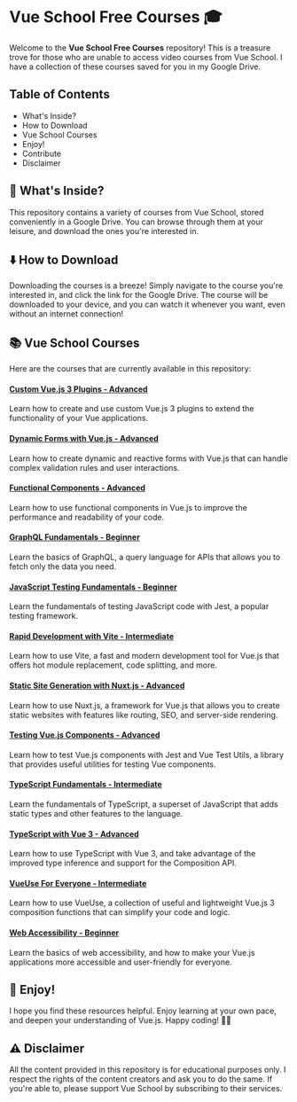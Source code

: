# Vue School Free Courses :mortar_board:

Welcome to the **Vue School Free Courses** repository! This is a treasure trove for those who are unable to access video courses from Vue School. I have a collection of these courses saved for you in my Google Drive.

## Table of Contents

- What's Inside?
- How to Download
- Vue School Courses
- Enjoy!
- Contribute
- Disclaimer

## :open_file_folder: What's Inside?

This repository contains a variety of courses from Vue School, stored conveniently in a Google Drive. You can browse through them at your leisure, and download the ones you're interested in.

## :arrow_down: How to Download

Downloading the courses is a breeze! Simply navigate to the course you're interested in, and click the link for the Google Drive. The course will be downloaded to your device, and you can watch it whenever you want, even without an internet connection!

## :books: Vue School Courses

Here are the courses that are currently available in this repository:

#### [Custom Vue.js 3 Plugins - Advanced](https://drive.google.com/drive/folders/1VVOOBCoM9HZjKGw281He-pvnCYyeiGXD?usp=drive_link)
Learn how to create and use custom Vue.js 3 plugins to extend the functionality of your Vue applications.

#### [Dynamic Forms with Vue.js - Advanced](https://drive.google.com/drive/folders/1s7rt-7pMo8N1gERCEO077fNz5dSQIgqP?usp=drive_link)
Learn how to create dynamic and reactive forms with Vue.js that can handle complex validation rules and user interactions.

#### [Functional Components - Advanced](https://drive.google.com/drive/folders/1k5EJ6Kk3EM0F0mleUoEFsAEak-eaUtAd?usp=drive_link)
Learn how to use functional components in Vue.js to improve the performance and readability of your code.

#### [GraphQL Fundamentals - Beginner](https://drive.google.com/drive/folders/1m_duitXFJd0zv5bgjKMdjDJyL69qX7Vx?usp=drive_link)
Learn the basics of GraphQL, a query language for APIs that allows you to fetch only the data you need.

#### [JavaScript Testing Fundamentals - Beginner](https://drive.google.com/drive/folders/11qAzVX1fFfJ1XYJSLUElmkv_VBG8h8bL?usp=drive_link)
Learn the fundamentals of testing JavaScript code with Jest, a popular testing framework.

#### [Rapid Development with Vite - Intermediate](https://drive.google.com/drive/folders/12A9XKX_Sb1HXWk7L33_Cx-bXYU22IWvL?usp=drive_link)
Learn how to use Vite, a fast and modern development tool for Vue.js that offers hot module replacement, code splitting, and more.

#### [Static Site Generation with Nuxt.js - Advanced](https://drive.google.com/drive/folders/1_o8bkMiyn_jzWMxtWRCwx--URxcpJTs_?usp=drive_link)
Learn how to use Nuxt.js, a framework for Vue.js that allows you to create static websites with features like routing, SEO, and server-side rendering.

#### [Testing Vue.js Components - Advanced](https://drive.google.com/drive/folders/1_KXiqrW9niM84XsuAjMwHihWxdO_Zw32?usp=drive_link)
Learn how to test Vue.js components with Jest and Vue Test Utils, a library that provides useful utilities for testing Vue components.

#### [TypeScript Fundamentals - Intermediate](https://drive.google.com/drive/folders/1QdkK8j7oqLY4K9u8m34aatPYwMI0fUT8?usp=drive_link)
Learn the fundamentals of TypeScript, a superset of JavaScript that adds static types and other features to the language.

#### [TypeScript with Vue 3 - Advanced](https://drive.google.com/drive/folders/1OZ2xhkhYQ5Dk7yAhTyhH0gXgYQXagieG?usp=drive_link)
Learn how to use TypeScript with Vue 3, and take advantage of the improved type inference and support for the Composition API.

#### [VueUse For Everyone - Intermediate](https://drive.google.com/drive/folders/1tiW6EafZWIQTb8RoCwVBC8Icf8XnGBIQ?usp=drive_link)
Learn how to use VueUse, a collection of useful and lightweight Vue.js 3 composition functions that can simplify your code and logic.

#### [Web Accessibility - Beginner](https://drive.google.com/drive/folders/1ZCs7hVfUWX5XFJPT_J_MIPYaLj1wJXcU?usp=drive_link)
Learn the basics of web accessibility, and how to make your Vue.js applications more accessible and user-friendly for everyone.

## :tada: Enjoy!

I hope you find these resources helpful. Enjoy learning at your own pace, and deepen your understanding of Vue.js. Happy coding! 👩‍💻

## :warning: Disclaimer

All the content provided in this repository is for educational purposes only. I respect the rights of the content creators and ask you to do the same. If you're able to, please support Vue School by subscribing to their services.
